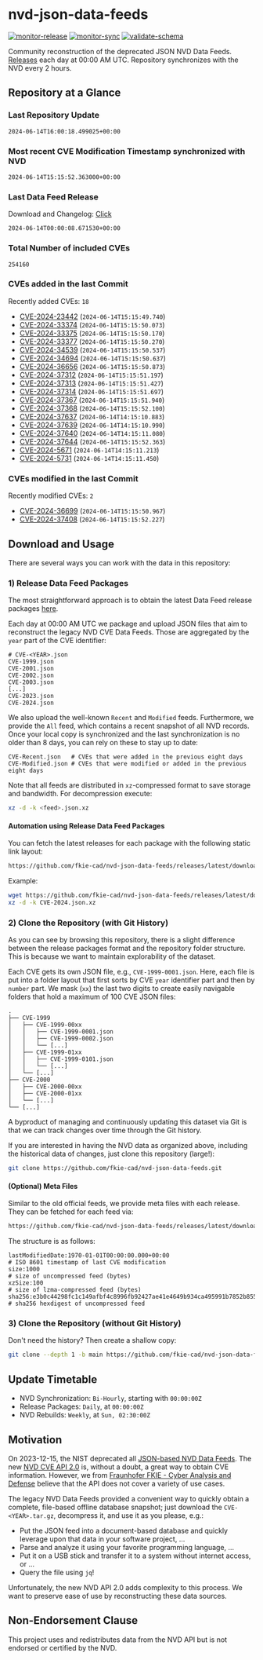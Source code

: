 # nvd-json-data-feeds

[![monitor-release](https://github.com/fkie-cad/nvd-json-data-feeds/actions/workflows/monitor_release.yml/badge.svg)](https://github.com/fkie-cad/nvd-json-data-feeds/actions/workflows/monitor_release.yml)
[![monitor-sync](https://github.com/fkie-cad/nvd-json-data-feeds/actions/workflows/monitor_sync.yml/badge.svg)](https://github.com/fkie-cad/nvd-json-data-feeds/actions/workflows/monitor_sync.yml)
[![validate-schema](https://github.com/fkie-cad/nvd-json-data-feeds/actions/workflows/validate_schema.yml/badge.svg)](https://github.com/fkie-cad/nvd-json-data-feeds/actions/workflows/validate_schema.yml)

Community reconstruction of the deprecated JSON NVD Data Feeds.
[Releases](https://github.com/fkie-cad/nvd-json-data-feeds/releases/latest) each day at 00:00 AM UTC.
Repository synchronizes with the NVD every 2 hours.

## Repository at a Glance

### Last Repository Update

```plain
2024-06-14T16:00:18.499025+00:00
```

### Most recent CVE Modification Timestamp synchronized with NVD

```plain
2024-06-14T15:15:52.363000+00:00
```

### Last Data Feed Release

Download and Changelog: [Click](https://github.com/fkie-cad/nvd-json-data-feeds/releases/latest)

```plain
2024-06-14T00:00:08.671530+00:00
```

### Total Number of included CVEs

```plain
254160
```

### CVEs added in the last Commit

Recently added CVEs: `18`

- [CVE-2024-23442](CVE-2024/CVE-2024-234xx/CVE-2024-23442.json) (`2024-06-14T15:15:49.740`)
- [CVE-2024-33374](CVE-2024/CVE-2024-333xx/CVE-2024-33374.json) (`2024-06-14T15:15:50.073`)
- [CVE-2024-33375](CVE-2024/CVE-2024-333xx/CVE-2024-33375.json) (`2024-06-14T15:15:50.170`)
- [CVE-2024-33377](CVE-2024/CVE-2024-333xx/CVE-2024-33377.json) (`2024-06-14T15:15:50.270`)
- [CVE-2024-34539](CVE-2024/CVE-2024-345xx/CVE-2024-34539.json) (`2024-06-14T15:15:50.537`)
- [CVE-2024-34694](CVE-2024/CVE-2024-346xx/CVE-2024-34694.json) (`2024-06-14T15:15:50.637`)
- [CVE-2024-36656](CVE-2024/CVE-2024-366xx/CVE-2024-36656.json) (`2024-06-14T15:15:50.873`)
- [CVE-2024-37312](CVE-2024/CVE-2024-373xx/CVE-2024-37312.json) (`2024-06-14T15:15:51.197`)
- [CVE-2024-37313](CVE-2024/CVE-2024-373xx/CVE-2024-37313.json) (`2024-06-14T15:15:51.427`)
- [CVE-2024-37314](CVE-2024/CVE-2024-373xx/CVE-2024-37314.json) (`2024-06-14T15:15:51.697`)
- [CVE-2024-37367](CVE-2024/CVE-2024-373xx/CVE-2024-37367.json) (`2024-06-14T15:15:51.940`)
- [CVE-2024-37368](CVE-2024/CVE-2024-373xx/CVE-2024-37368.json) (`2024-06-14T15:15:52.100`)
- [CVE-2024-37637](CVE-2024/CVE-2024-376xx/CVE-2024-37637.json) (`2024-06-14T14:15:10.883`)
- [CVE-2024-37639](CVE-2024/CVE-2024-376xx/CVE-2024-37639.json) (`2024-06-14T14:15:10.990`)
- [CVE-2024-37640](CVE-2024/CVE-2024-376xx/CVE-2024-37640.json) (`2024-06-14T14:15:11.080`)
- [CVE-2024-37644](CVE-2024/CVE-2024-376xx/CVE-2024-37644.json) (`2024-06-14T15:15:52.363`)
- [CVE-2024-5671](CVE-2024/CVE-2024-56xx/CVE-2024-5671.json) (`2024-06-14T14:15:11.213`)
- [CVE-2024-5731](CVE-2024/CVE-2024-57xx/CVE-2024-5731.json) (`2024-06-14T14:15:11.450`)


### CVEs modified in the last Commit

Recently modified CVEs: `2`

- [CVE-2024-36699](CVE-2024/CVE-2024-366xx/CVE-2024-36699.json) (`2024-06-14T15:15:50.967`)
- [CVE-2024-37408](CVE-2024/CVE-2024-374xx/CVE-2024-37408.json) (`2024-06-14T15:15:52.227`)


## Download and Usage

There are several ways you can work with the data in this repository:

### 1) Release Data Feed Packages

The most straightforward approach is to obtain the latest Data Feed release packages [here](https://github.com/fkie-cad/nvd-json-data-feeds/releases/latest).

Each day at 00:00 AM UTC we package and upload JSON files that aim to reconstruct the legacy NVD CVE Data Feeds.
Those are aggregated by the `year` part of the CVE identifier:

```
# CVE-<YEAR>.json
CVE-1999.json
CVE-2001.json
CVE-2002.json
CVE-2003.json
[...]
CVE-2023.json
CVE-2024.json
```

We also upload the well-known `Recent` and `Modified` feeds.
Furthermore, we provide the `All` feed, which contains a recent snapshot of all NVD records.
Once your local copy is synchronized and the last synchronization is no older than 8 days, you can rely on these to stay up to date:

```plain
CVE-Recent.json   # CVEs that were added in the previous eight days
CVE-Modified.json # CVEs that were modified or added in the previous eight days
```

Note that all feeds are distributed in `xz`-compressed format to save storage and bandwidth.
For decompression execute:

```sh
xz -d -k <feed>.json.xz
```

#### Automation using Release Data Feed Packages

You can fetch the latest releases for each package with the following static link layout:

```sh
https://github.com/fkie-cad/nvd-json-data-feeds/releases/latest/download/CVE-<YEAR>.json.xz
```

Example:

```sh
wget https://github.com/fkie-cad/nvd-json-data-feeds/releases/latest/download/CVE-2024.json.xz
xz -d -k CVE-2024.json.xz
```

### 2) Clone the Repository (with Git History)

As you can see by browsing this repository, there is a slight difference between the release packages format and the repository folder structure.
This is because we want to maintain explorability of the dataset.

Each CVE gets its own JSON file, e.g., `CVE-1999-0001.json`.
Here, each file is put into a folder layout that first sorts by CVE `year` identifier part and then by `number` part.
We mask (`xx`) the last two digits to create easily navigable folders that hold a maximum of 100 CVE JSON files:

```plain
.
├── CVE-1999
│   ├── CVE-1999-00xx
│   │   ├── CVE-1999-0001.json
│   │   ├── CVE-1999-0002.json
│   │   └── [...]
│   ├── CVE-1999-01xx
│   │   ├── CVE-1999-0101.json
│   │   └── [...]
│   └── [...]
├── CVE-2000
│   ├── CVE-2000-00xx
│   ├── CVE-2000-01xx
│   └── [...]
└── [...]
```

A byproduct of managing and continuously updating this dataset via Git is that we can track changes over time through the Git history.

If you are interested in having the NVD data as organized above, including the historical data of changes, just clone this repository (large!):

```sh
git clone https://github.com/fkie-cad/nvd-json-data-feeds.git
```

#### (Optional) Meta Files

Similar to the old official feeds, we provide meta files with each release. They can be fetched for each feed via:

```sh
https://github.com/fkie-cad/nvd-json-data-feeds/releases/latest/download/CVE-<YEAR>.meta
```

The structure is as follows:

```plain
lastModifiedDate:1970-01-01T00:00:00.000+00:00                          # ISO 8601 timestamp of last CVE modification
size:1000                                                               # size of uncompressed feed (bytes)
xzSize:100                                                              # size of lzma-compressed feed (bytes)
sha256:e3b0c44298fc1c149afbf4c8996fb92427ae41e4649b934ca495991b7852b855 # sha256 hexdigest of uncompressed feed
```

### 3) Clone the Repository (without Git History)

Don't need the history? Then create a shallow copy:

```sh
git clone --depth 1 -b main https://github.com/fkie-cad/nvd-json-data-feeds.git
```


## Update Timetable

* NVD Synchronization: `Bi-Hourly`, starting with `00:00:00Z`
* Release Packages: `Daily`, at `00:00:00Z`
* NVD Rebuilds: `Weekly`, at `Sun, 02:30:00Z`


## Motivation

On 2023-12-15, the NIST deprecated all [JSON-based NVD Data Feeds](https://nvd.nist.gov/vuln/data-feeds#divRetirementBanner-1).
The new [NVD CVE API 2.0](https://nvd.nist.gov/developers/vulnerabilities) is, without a doubt, a great way to obtain CVE information.
However, we from [Fraunhofer FKIE - Cyber Analysis and Defense](https://www.fkie.fraunhofer.de/en/departments/cad.html) believe that the API does not cover a variety of use cases.

The legacy NVD Data Feeds provided a convenient way to quickly obtain a complete, file-based offline database snapshot; just download the `CVE-<YEAR>.tar.gz`, decompress it, and use it as you please, e.g.:

- Put the JSON feed into a document-based database and quickly leverage upon that data in your software project, ...
- Parse and analyze it using your favorite programming language, ...
- Put it on a USB stick and transfer it to a system without internet access, or ...
- Query the file using `jq`!

Unfortunately, the new NVD API 2.0 adds complexity to this process.
We want to preserve ease of use by reconstructing these data sources.

## Non-Endorsement Clause

This project uses and redistributes data from the NVD API but is not endorsed or certified by the NVD.